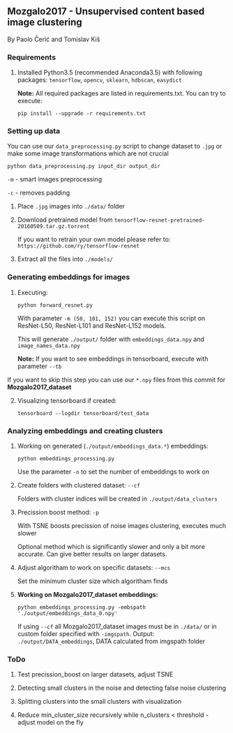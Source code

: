 ## Mozgalo2017 - Unsupervised content based image clustering

By Paolo Čerić and Tomislav Kiš

### Requirements

1. Installed Python3.5 (recommended Anaconda3.5) with following packages: `tensorflow`, `opencv`, `sklearn`, `hdbscan`, `easydict`

    **Note:** All required packages are listed in requirements.txt. You can try to execute:
    ```Shell
    pip install --upgrade -r requirements.txt
    ```

### Setting up data
You can use our `data_preprocessing.py` script to change dataset to `.jpg` or make some image transformations which are not crucial
```Shell
python data_preprocessing.py input_dir output_dir
```
`-m` - smart images preprocessing

`-c` - removes padding


1. Place `.jpg` images into `./data/` folder

2. Download pretrained model from `tensorflow-resnet-pretrained-20160509.tar.gz.torrent`
    
    If you want to retrain your own model please refer to: `https://github.com/ry/tensorflow-resnet`

3. Extract all the files into `./models/`

### Generating embeddings for images
1. Executing:
    ```Shell
    python forward_resnet.py
    ```
    With parameter ```-m (50, 101, 152)``` you can execute this script on ResNet-L50, ResNet-L101 and ResNet-L152 models.

    This will generate `./output/` folder with `embeddings_data.npy` and `image_names_data.npy`

    **Note:** If you want to see embeddings in tensorboard, execute with parameter ```--tb```    

  If you want to skip this step you can use our `*.npy` files from this commit for **Mozgalo2017_dataset**

2. Visualizing tensorboard if created:
    ```Shell
    tensorboard --logdir tensorboard/test_data
    ```

### Analyzing embeddings and creating clusters

1. Working on generated (`./output/embeddings_data.*`) embeddings:
    ```Shell
    python embeddings_processing.py
    ```
    Use the parameter `-n` to set the number of embeddings to work on

2. Create folders with clustered dataset:
    `--cf`

    Folders with cluster indices will be created in `./output/data_clusters`

3. Precission boost method:
    `-p`

    With TSNE boosts precission of noise images clustering, executes much slower
    
    Optional method which is significantly slower and only a bit more accurate. Can give better results on larger datasets.

4. Adjust algoritham to work on specific datasets:
    `--mcs`

    Set the minimum cluster size which algoritham finds

5. **Working on Mozgalo2017_dataset embeddings:**
    ```Shell
    python embeddings_processing.py -embspath './output/embeddings_data_0.npy'
    ```
    If using `--cf` all Mozgalo2017_dataset images must be in `./data/` or in custom folder specified with `-imgspath`. 
    Output: `./output/DATA_embeddings`, DATA calculated from imgspath folder

### ToDo

1. Test precission_boost on larger datasets, adjust TSNE

2. Detecting small clusters in the noise and detecting false noise clustering

3. Splitting clusters into the small clusters with visualization

4. Reduce min_cluster_size recursively while n_clusters < threshold - adjust model on the fly





    


